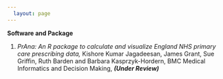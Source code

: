 ```yaml
---
  layout: page
---
```


**Software and Package**

1.  *PrAna: An R package to calculate and visualize England NHS primary care prescribing data,* Kishore Kumar Jagadeesan, James Grant, Sue Griffin, Ruth Barden and Barbara Kasprzyk-Hordern, BMC Medical Informatics and Decision Making, ***(Under Review)***

